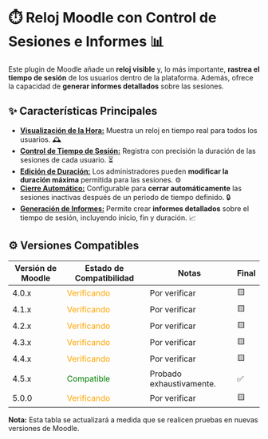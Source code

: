 # ⏱️ Reloj Moodle con Control de Sesiones e Informes 📊

Este plugin de Moodle añade un **reloj visible** y, lo más importante, **rastrea el tiempo de sesión** de los usuarios dentro de la plataforma. Además, ofrece la capacidad de **generar informes detallados** sobre las sesiones.

## ✨ Características Principales

* **<ins>Visualización de la Hora:</ins>** Muestra un reloj en tiempo real para todos los usuarios. 🕰️
* **<ins>Control de Tiempo de Sesión:</ins>** Registra con precisión la duración de las sesiones de cada usuario. ⏳
* **<ins>Edición de Duración:</ins>** Los administradores pueden **modificar la duración máxima** permitida para las sesiones. ⚙️
* **<ins>Cierre Automático:</ins>** Configurable para **cerrar automáticamente** las sesiones inactivas después de un periodo de tiempo definido. 🔒
* **<ins>Generación de Informes:</ins>** Permite crear **informes detallados** sobre el tiempo de sesión, incluyendo inicio, fin y duración. 📈

## ⚙️ Versiones Compatibles

| Versión de Moodle | Estado de Compatibilidad                                   | Notas                      | Final |
|-------------------|------------------------------------------------------------|----------------------------|-------|
| 4.0.x             | <span style="color:orange;">Verificando</span>             | Por verificar              | 🟨   |
| 4.1.x             | <span style="color:orange;">Verificando</span>             | Por verificar              | 🟨   |
| 4.2.x             | <span style="color:orange;">Verificando</span>             | Por verificar              | 🟨   |
| 4.3.x             | <span style="color:orange;">Verificando</span>             | Por verificar              | 🟨   |
| 4.4.x             | <span style="color:orange;">Verificando</span>             | Por verificar              | 🟨   |
| 4.5.x             | <span style="color:green;">Compatible</span>               | Probado exhaustivamente.   | ✅   |
| 5.0.0             | <span style="color:orange;">Verificando</span>             | Por verificar              | 🟨   |

**Nota:** Esta tabla se actualizará a medida que se realicen pruebas en nuevas versiones de Moodle.




